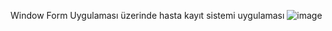 Window Form Uygulaması üzerinde hasta kayıt sistemi uygulaması 
![image](https://github.com/hsefakcay/HastaKayitSistemi/assets/121294367/50a5d7bd-4cf2-40e2-aa71-ec156ccb65dd)
